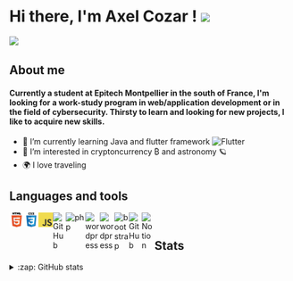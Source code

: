 
# Hi there, I'm Axel Cozar ! <img src="https://media.giphy.com/media/hvRJCLFzcasrR4ia7z/giphy.gif" width="30px">

<a href="https://www.linkedin.com/in/axel-cozar-aa7226179/" target="_blank"><img src="https://img.shields.io/badge/linkedin-%230077B5.svg?&style=for-the-badge&logo=linkedin&logoColor=white"/></a>



## About me

#### Currently a student at Epitech Montpellier in the south of France, I'm looking for a work-study program in web/application development or in the field of cybersecurity. Thirsty to learn and looking for new projects, I like to acquire new skills.


- 🌱 I’m currently learning Java and flutter framework <img alt="Flutter" width="20px" src="https://www.vectorlogo.zone/logos/flutterio/flutterio-icon.svg">
- 👀 I’m interested in cryptoncurrency ₿ and astronomy 🪐
- 🌍 I love traveling

## Languages and tools

<img align="left" alt="HTML5" width="26px" src="https://raw.githubusercontent.com/github/explore/80688e429a7d4ef2fca1e82350fe8e3517d3494d/topics/html/html.png" />
<img align="left" alt="CSS3" width="26px" src="https://raw.githubusercontent.com/github/explore/80688e429a7d4ef2fca1e82350fe8e3517d3494d/topics/css/css.png" />
<img align="left" alt="JavaScript" width="26px" src="https://raw.githubusercontent.com/github/explore/80688e429a7d4ef2fca1e82350fe8e3517d3494d/topics/javascript/javascript.png" />
<img align="left" alt="GitHub" width="23px" src="https://www.vectorlogo.zone/logos/java/java-vertical.svg" />
<img align="left" width="35px" alt="php" src="https://www.vectorlogo.zone/logos/php/php-icon.svg">
<img align="left" width="26px" alt="wordpress" src="https://www.vectorlogo.zone/logos/wordpress/wordpress-icon.svg">
<img align="left" width="26px" alt="wordpress" src="https://cdn.worldvectorlogo.com/logos/prestashop.svg">
<img align="left" width="26px" alt="bootstrap" src="https://www.vectorlogo.zone/logos/getbootstrap/getbootstrap-icon.svg">
<img align="left" alt="GitHub" width="23px" src="https://cdn.jsdelivr.net/npm/simple-icons@3.2.0/icons/github.svg" />
<img align="left" alt="Notion" width="23px" src="https://www.google.com/url?sa=i&url=https%3A%2F%2Ficon-icons.com%2Ffr%2Ficone%2Fnotion-logo%2F145025&psig=AOvVaw3wwmxkXruQ5AZgiR-EHmoO&ust=1638906284904000&source=images&cd=vfe&ved=0CAsQjRxqFwoTCNiBxev3z_QCFQAAAAAdAAAAABAJ" />




<br>

## Stats

<details>
<summary>:zap: GitHub stats</summary>
<img width="45%" src="https://github-readme-stats.vercel.app/api?username=Cozarax&show_icons=true&langs_count=8" alt="Cozarax github stats" />
<img width="45%" src="https://github-readme-stats.vercel.app/api/top-langs/?username=Cozarax&show_icons=true&layout=compact" alt="Axel Cozar's github stats" /> 
</details>
<!---
Cozarax/Cozarax is a ✨ special ✨ repository because its `README.md` (this file) appears on your GitHub profile.
You can click the Preview link to take a look at your changes.
--->
